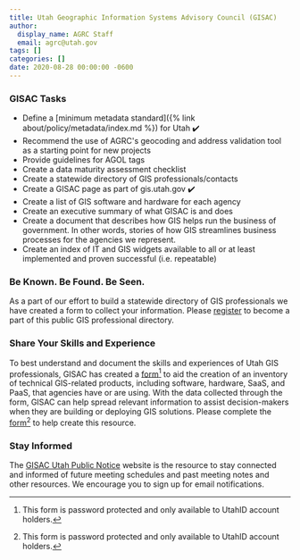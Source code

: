 ```yaml
---
title: Utah Geographic Information Systems Advisory Council (GISAC)
author:
  display_name: AGRC Staff
  email: agrc@utah.gov
tags: []
categories: []
date: 2020-08-28 00:00:00 -0600
---
```


### GISAC Tasks

- Define a [minimum metadata standard]({% link about/policy/metadata/index.md %}) for Utah ✔️
- Recommend the use of AGRC's geocoding and address validation tool as a starting point for new projects
- Provide guidelines for AGOL tags
- Create a data maturity assessment checklist
- Create a statewide directory of GIS professionals/contacts
- Create a GISAC page as part of gis.utah.gov ✔️
- Create a list of GIS software and hardware for each agency
- Create an executive summary of what GISAC is and does
- Create a document that describes how GIS helps run the business of government. In other words, stories of how GIS streamlines business processes for the agencies we represent.
- Create an index of IT and GIS widgets available to all or at least implemented and proven successful (i.e. repeatable)

### Be Known. Be Found. Be Seen.

As a part of our effort to build a statewide directory of GIS professionals we have created a form to collect your information. Please [register](https://forms.gle/ea6iPCQ72xwEkRR18) to become a part of this public GIS professional directory.

### Share Your Skills and Experience

To best understand and document the skills and experiences of Utah GIS professionals, GISAC has created a [form](forms.gle/tsQvpCbTcUnzESx99)[^1] to aid the creation of an inventory of technical GIS-related products, including software, hardware, SaaS, and PaaS, that agencies have or are using. With the data collected through the form, GISAC can help spread relevant information to assist decision-makers when they are building or deploying GIS solutions. Please complete the [form](forms.gle/tsQvpCbTcUnzESx99)[^1] to help create this resource.

### Stay Informed

The [GISAC Utah Public Notice](https://utah.gov/pmn/sitemap/publicbody/2172.html) website is the resource to stay connected and informed of future meeting schedules and past meeting notes and other resources. We encourage you to sign up for email notifications.

[^1]: This form is password protected and only available to UtahID account holders.

